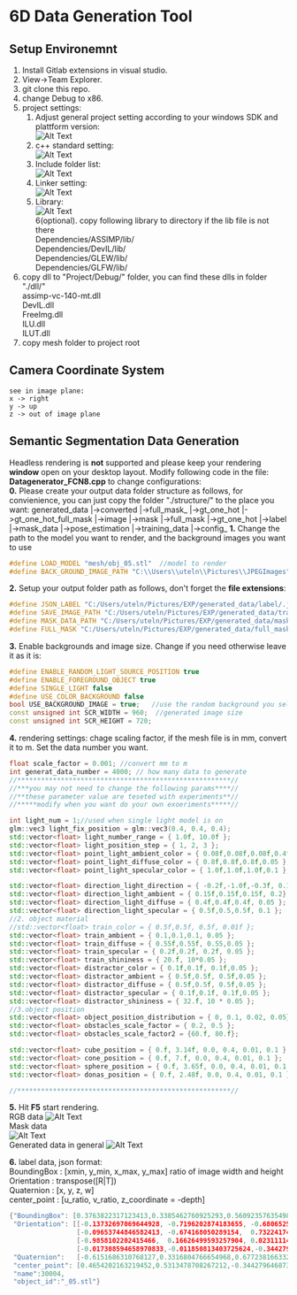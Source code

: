 # 6D Data Generation Tool

## Setup Environemnt
1. Install Gitlab extensions in visual studio.
2. View->Team Explorer.
3. git clone this repo.
4. change Debug to x86.
5. project settings: <br />
    1. Adjust general project setting according to your windows SDK and plattform version: <br />
	![Alt Text](OPENGL/read_me/general_setting.png) <br />
    2. c++ standard setting: <br />
	![Alt Text](OPENGL/read_me/cpp_setting.png) <br />    
	3. Include folder list: <br />
	![Alt Text](OPENGL/read_me/include_list.png) <br />
	4. Linker setting: <br />
    ![Alt Text](OPENGL/read_me/linker.png) <br />
	5. Library: <br />
    ![Alt Text](OPENGL/read_me/lib.png) <br />
6(optional). copy following library to directory if the lib file is not there<br />
	Dependencies/ASSIMP/lib/<br />
	Dependencies/DevIL/lib/<br />
	Dependencies/GLEW/lib/<br />
	Dependencies/GLFW/lib/<br />
7. copy dll to "Project/Debug/" folder, you can find these dlls in folder "./dll/" <br />
	assimp-vc-140-mt.dll<br />
	DevIL.dll<br />
	FreeImg.dll<br />
	ILU.dll<br />
	ILUT.dll<br />
8. copy mesh folder to project root


## Camera Coordinate System
    see in image plane:
    x -> right
    y -> up
    z -> out of image plane

## Semantic Segmentation Data Generation
Headless rendering is <b>not</b> supported and please keep your rendering <b>window</b> open on your desktop layout.
Modify following code in the file: <b>Datagenerator_FCN8.cpp</b> to change configurations:<br />
<b>0.</b> Please create your output data folder structure as follows, for convienience, you can just copy the folder "./structure/" to the place you want:
generated_data
|->converted
  |->full_mask_
  |->gt_one_hot
  |->gt_one_hot_full_mask
  |->image
  |->mask
|->full_mask
|->gt_one_hot
|->label
|->mask_data
|->pose_estimation
|->training_data
|->config_
<b>1.</b> Change the path to the model you want to render, and the background images you want to use<br />
```cpp
#define LOAD_MODEL "mesh/obj_05.stl"  //model to render
#define BACK_GROUND_IMAGE_PATH "C:\\Users\\uteln\\Pictures\\JPEGImages" //background images
```
<b>2.</b> Setup your output folder path as follows, don't forget the <b>file extensions</b>:<br />
```cpp
#define JSON_LABEL "C:/Users/uteln/Pictures/EXP/generated_data/label/.json"
#define SAVE_IMAGE_PATH "C:/Users/uteln/Pictures/EXP/generated_data/training_data/.jpg"  
#define MASK_DATA_PATH "C:/Users/uteln/Pictures/EXP/generated_data/mask_data/.jpg"
#define FULL_MASK "C:/Users/uteln/Pictures/EXP/generated_data/full_mask/.jpg"
```
<b>3.</b> Enable backgrounds and image size. Change if you need otherwise leave it as it is:<br />
```cpp
#define ENABLE_RANDOM_LIGHT_SOURCE_POSITION true
#define ENABLE_FOREGROUND_OBJECT true
#define SINGLE_LIGHT false
#define USE_COLOR_BACKGROUND false
bool USE_BACKGROUND_IMAGE = true;   //use the random background you select
const unsigned int SCR_WIDTH = 960;  //generated image size
const unsigned int SCR_HEIGHT = 720;
```
<b>4.</b> rendering settings: chage scaling factor, if the mesh file is in mm, convert it to m. Set the data number you want.
```cpp
float scale_factor = 0.001; //convert mm to m
int generat_data_number = 4000; // how many data to generate
//******************************************************//
//***you may not need to change the following params****//
//**these parameter value are teseted with experiments**//
//*****modify when you want do your own exoeriments*****//

int light_num = 1;//used when single light model is on
glm::vec3 light_fix_position = glm::vec3(0.4, 0.4, 0.4);
std::vector<float> light_number_range = { 1.0f, 10.0f };					//minimum	maximum
std::vector<float> light_position_step = { 1, 2, 3 };						//step_number, step_size, x,y,z min=-step_size and max=step_size
std::vector<float> point_light_ambient_color = { 0.08f,0.08f,0.08f,0.4f };  //r mean, g mean, b mean, standard deviation
std::vector<float> point_light_diffuse_color = { 0.8f,0.8f,0.8f,0.05 };	   //r mean, g mean, b mean, standard deviation
std::vector<float> point_light_specular_color = { 1.0f,1.0f,1.0f,0.1 };     //r mean, g mean, b mean, standard deviation

std::vector<float> direction_light_direction = { -0.2f,-1.0f,-0.3f, 0.1 }; //x mean, y mean, z mean, standard deviation(uniform distribution is beeter)
std::vector<float> direction_light_ambient = { 0.15f,0.15f,0.15f, 0.2};    //r mean, g mean, b mean, standard deviation
std::vector<float> direction_light_diffuse = { 0.4f,0.4f,0.4f, 0.05 };     //r mean, g mean, b mean, standard deviation
std::vector<float> direction_light_specular = { 0.5f,0.5,0.5f, 0.1 };      //r mean, g mean, b mean, standard deviation
//2. object material	
//std::vector<float> train_color = { 0.5f,0.5f, 0.5f, 0.01f };             //r mean, g mean, b mean, standard deviation
std::vector<float> train_ambient = { 0.1,0.1,0.1, 0.05 };		             //r mean, g mean, b mean, standard deviation
std::vector<float> train_diffuse = { 0.55f,0.55f, 0.55,0.05 };             //r mean, g mean, b mean, standard deviation
std::vector<float> train_specular = { 0.2f,0.2f, 0.2f, 0.05 };             //r mean, g mean, b mean, standard deviation
std::vector<float> train_shininess = { 20.f, 10*0.05 };					  //mean, standard deviation
std::vector<float> distractor_color = { 0.1f,0.1f, 0.1f,0.05 };            //r mean, g mean, b mean, standard deviation
std::vector<float> distractor_ambient = { 0.5f,0.5f, 0.5f,0.05 };          //r mean, g mean, b mean, standard deviation
std::vector<float> distractor_diffuse = { 0.5f,0.5f, 0.5f,0.05 };          //r mean, g mean, b mean, standard deviation
std::vector<float> distractor_specular = { 0.1f,0.1f, 0.1f,0.05 };         //r mean, g mean, b mean, standard deviation
std::vector<float> distractor_shininess = { 32.f, 10 * 0.05 };             //mean standard deviation
//3.object position
std::vector<float> object_position_distribution = { 0, 0.1, 0.02, 0.05};	//xy_mean, z_mean, xy_sigma, z_sigma
std::vector<float> obstacles_scale_factor = { 0.2, 0.5 };				    //minimum maximum
std::vector<float> obstacles_scale_factor2 = {60.f, 80.f};                //minimum maximum

std::vector<float> cube_position = { 0.f, 3.14f, 0.0, 0.4, 0.01, 0.1 };		//angle min,max, traslation xy_mean, z_mean, xy_sigma, z_sigma	
std::vector<float> cone_position = { 0.f, 7.f, 0.0, 0.4, 0.01, 0.1 };        //angle min,max, traslation xy_mean, z_mean, xy_sigma, z_sigma	
std::vector<float> sphere_position = { 0.f, 3.65f, 0.0, 0.4, 0.01, 0.1 };    //angle min,max, traslation xy_mean, z_mean, xy_sigma, z_sigma	
std::vector<float> donas_position = { 0.f, 2.48f, 0.0, 0.4, 0.01, 0.1 };     //angle min,max, traslation xy_mean, z_mean, xy_sigma, z_sigma	

//******************************************************//
```

<b>5.</b> Hit <b>F5</b> start rendering.<br />
RGB data
![Alt Text](OPENGL/read_me/RGB.gif) <br />
Mask data    
![Alt Text](OPENGL/read_me/Mask.gif) <br />
Generated data in general
![Alt Text](OPENGL/read_me/generated_data_folder.png) <br />

<b>6.</b> label data, json format: <br />
    BoundingBox : [xmin, y_min, x_max, y_max]  ratio of image width and height<br />
    Orientation : transpose([R|T]) <br />
    Quaternion : [x, y, z, w] <br />
    center_point : [u_ratio, v_ratio, z_coordinate = -depth] <br />
```c++
{"BoundingBox": [0.3763822317123413,0.3385462760925293,0.5609235763549805,0.7096770405769348],
 "Orientation": [[-0.13732697069644928, -0.7196202874183655, -0.6806525588035583,0.0],
                 [-0.09653744846582413, -0.674168050289154,  0.7322417497634888,0.0],
                 [-0.9858102202415466,  0.16626499593257904, 0.023111144080758095,0.0],
                 [-0.017308594658970833,-0.011850813403725624,-0.3442796468734741,1.0]],
 "Quaternion":   [-0.6151686310768127,0.3316804766654968,0.6772381663322449,0.23000875115394592],
 "center_point": [0.4654202163219452,0.5313478708267212,-0.3442796468734741],
 "name":30004,
 "object_id":"_05.stl"}

```